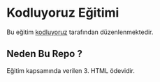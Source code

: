 # Kodluyoruz Eğitimi
Bu eğitim [kodluyoruz](https://www.kodluyoruz.org) tarafından düzenlenmektedir.
## Neden Bu Repo ?
Eğitim kapsamında verilen 3. HTML ödevidir.